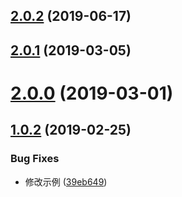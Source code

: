 <a name="2.0.2"></a>
## [2.0.2](https://github.com/tinper-bee/bee-loading-state/compare/v2.0.1...v2.0.2) (2019-06-17)



<a name="2.0.1"></a>
## [2.0.1](https://github.com/tinper-bee/bee-loading-state/compare/v2.0.0...v2.0.1) (2019-03-05)



<a name="2.0.0"></a>
# [2.0.0](https://github.com/tinper-bee/bee-loading-state/compare/v1.0.2...v2.0.0) (2019-03-01)



<a name="1.0.2"></a>
## [1.0.2](https://github.com/tinper-bee/bee-loading-state/compare/39eb649...v1.0.2) (2019-02-25)


### Bug Fixes

* 修改示例 ([39eb649](https://github.com/tinper-bee/bee-loading-state/commit/39eb649))



